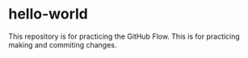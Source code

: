 # hello-world
This repository is for practicing the GitHub Flow.
This is for practicing making and commiting changes.
